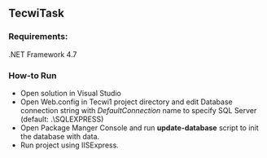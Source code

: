 ## TecwiTask

### Requirements:
.NET Framework 4.7

### How-to Run
- Open solution in Visual Studio
- Open Web.config in Tecwi1 project directory and edit Database connection string with *DefaultConnection* name to specify SQL Server (default: .\SQLEXPRESS)
- Open Package Manger Console and run **update-database** script to init the database with data.
- Run project using IISExpress.
